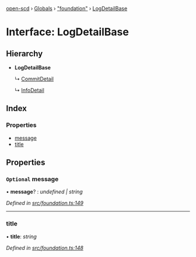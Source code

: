 [open-scd](../README.md) › [Globals](../globals.md) › ["foundation"](../modules/_foundation_.md) › [LogDetailBase](_foundation_.logdetailbase.md)

# Interface: LogDetailBase

## Hierarchy

* **LogDetailBase**

  ↳ [CommitDetail](_foundation_.commitdetail.md)

  ↳ [InfoDetail](_foundation_.infodetail.md)

## Index

### Properties

* [message](_foundation_.logdetailbase.md#optional-message)
* [title](_foundation_.logdetailbase.md#title)

## Properties

### `Optional` message

• **message**? : *undefined | string*

*Defined in [src/foundation.ts:149](https://github.com/openscd/open-scd/blob/c3ac6a3/src/foundation.ts#L149)*

___

###  title

• **title**: *string*

*Defined in [src/foundation.ts:148](https://github.com/openscd/open-scd/blob/c3ac6a3/src/foundation.ts#L148)*
